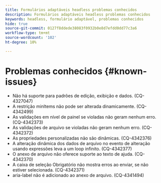 ```yaml
---
title: Formulários adaptáveis headless problemas conhecidos
description: Formulários adaptáveis headless problemas conhecidos
keywords: headless, formulário adaptável, problemas conhecidos
hide: true
source-git-commit: 0127f8ddede38083f0932b0e8d7efdd0dd77c3a6
workflow-type: tm+mt
source-wordcount: '102'
ht-degree: 10%

---
```



# Problemas conhecidos {#known-issues}

* Não há suporte para padrões de edição, exibição e dados. (CQ-4327047)
* A restrição minItems não pode ser alterada dinamicamente. (CQ-4342499)
* As validações em nível de painel se violadas não geram nenhum erro. (CQ-4342373)
* As validações de arquivo se violadas não geram nenhum erro. (CQ-4342372)
* As propriedades personalizadas não são dinâmicas. (CQ-4342376)
* A alteração dinâmica dos dados de arquivo no evento de alteração usando expressões leva a um loop infinito. (CQ-4342377)
* O anexo de arquivo não oferece suporte ao texto de ajuda. (CQ-4342370)
* A caixa de seleção Obrigatório não mostra erros ao enviar, se não estiver selecionada. (CQ-4342371)
* aria-label não é adicionado ao anexo de arquivo. (CQ-4341494)
